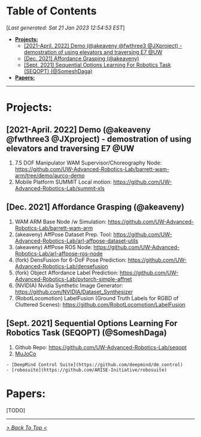 <toc>

# Table of Contents
[*Last generated: Sat 21 Jan 2023 12:54:53 EST*]
- [**Projects:**](#Projects)
  - [[2021-April. 2022] Demo (@akeaveny @fwthree3 @JXproject) - demostration of using elevators and traversing E7 @UW](#2021-April-2022-Demo-akeaveny-fwthree3-JXproject-demostration-of-using-elevators-and-traversing-E7-UW)
  - [[Dec. 2021] Affordance Grasping (@akeaveny)](#Dec-2021-Affordance-Grasping-akeaveny)
  - [[Sept. 2021] Sequential Options Learning For Robotics Task (SEQOPT) (@SomeshDaga)](#Sept-2021-Sequential-Options-Learning-For-Robotics-Task-SEQOPT-SomeshDaga)
- [**Papers:**](#Papers)

---
</toc>

# Projects:
## [2021-April. 2022] Demo (@akeaveny @fwthree3 @JXproject) - demostration of using elevators and traversing E7 @UW
  1. 7.5 DOF Manipulator WAM Supervisor/Choreography Node: https://github.com/UW-Advanced-Robotics-Lab/barrett-wam-arm/tree/demo/aurco-demo
  2. Mobile Platform SUMMIT Local motion: https://github.com/UW-Advanced-Robotics-Lab/summit-xls

## [Dec. 2021] Affordance Grasping (@akeaveny)
  1. WAM ARM Base Node /w Simulation: https://github.com/UW-Advanced-Robotics-Lab/barrett-wam-arm
  2. (akeaveny) AffPose Dataset Prep. Tool: https://github.com/UW-Advanced-Robotics-Lab/arl-affpose-dataset-utils
  3. (akeaveny) AffPose ROS Node: https://github.com/UW-Advanced-Robotics-Lab/arl-affpose-ros-node
  4. (fork) DensFusion for 6-DoF Pose Prediction: https://github.com/UW-Advanced-Robotics-Lab/densefusion
  5. (fork) Object Affordance Label Prediction: https://github.com/UW-Advanced-Robotics-Lab/pytorch-simple-affnet
  6. (NVIDIA) Nvidia Synthetic Image Generator: https://github.com/NVIDIA/Dataset_Synthesizer
  7. (RobotLocomotion) LabelFusion (Ground Truth Labels for RGBD of Cluttered Scenes): https://github.com/RobotLocomotion/LabelFusion

## [Sept. 2021] Sequential Options Learning For Robotics Task (SEQOPT) (@SomeshDaga)
  1. Github Repo: https://github.com/UW-Advanced-Robotics-Lab/seqopt
  2. [MuJoCo](https://mujoco.org)

    - [DeepMind Control Suite](https://github.com/deepmind/dm_control)
    - [robosuite](https://github.com/ARISE-Initiative/robosuite)

# Papers:
[TODO]






<eof>

---
[*> Back To Top <*](#Table-of-Contents)
</eof>